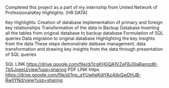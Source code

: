 Completed this project as a part of my internship from United Network of ProfessionalsKey Highlights: (HR DATA)

Key Highlights: Creation of database Implementation of primary and foreign key relationships Transformation of the data in Backup Database Inserting all the tables from original database to backup database Formulation of SQL queries Data migration to original database Highlighting the key insights from the data These steps demonstrate datbase management, data transformation and drawing key insights from the data through presentation of SQL queries


SQL LINK https://drive.google.com/file/d/1cgKHGQA1VZeFBJ0jaRamzd6-Tb5JoeeU/view?usp=sharing
PDF LINK https https://drive.google.com/file/d/1np_qYUwheKdiYAz4dxQwDHJB-RwlIYNd/view?usp=sharing
